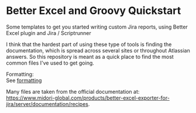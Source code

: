 # Better Excel and Groovy Quickstart
Some templates to get you started writing custom Jira reports, using Better Excel plugin and Jira / Scriptrunner 

I think that the hardest part of using these type of tools is finding the documentation, which is spread across several sites or throughout Atlassian answers.  So this repository is meant as a quick place to find the most common files I've used to get going.

Formatting:  
See [formatting](formatting.MD) 

Many files are taken from the official documentation at:  
https://www.midori-global.com/products/better-excel-exporter-for-jira/server/documentation/recipes.
